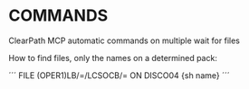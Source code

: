 # COMMANDS
ClearPath MCP automatic commands on multiple wait for files


How to find files, only the names on a determined pack:

´´´
    FILE (OPER1)LB/=/LCSOCB/= ON DISCO04 {sh name}
´´´